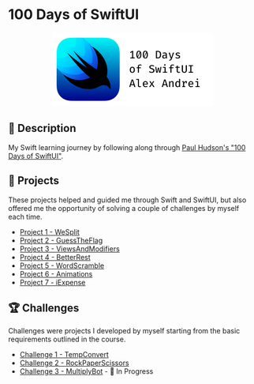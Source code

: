# 100 Days of SwiftUI

<div align ="center">
<img src="/Assets/100SwiftUI_Banner.png">
</div>

## 📌 Description

My Swift learning journey by following along through [Paul Hudson's "100 Days of SwiftUI"](https://www.hackingwithswift.com/100/swiftui).

## 📒 Projects

These projects helped and guided me through Swift and SwiftUI, but also offered me the opportunity of solving a couple of challenges by myself each time.

* [Project 1 - WeSplit](https://github.com/alexandrei64/100SwiftUI/blob/main/WeSplit)
* [Project 2 - GuessTheFlag](https://github.com/alexandrei64/100SwiftUI/blob/main/GuessTheFlag)
* [Project 3 - ViewsAndModifiers](https://github.com/alexandrei64/100SwiftUI/blob/main/ViewsAndModifiers)
* [Project 4 - BetterRest](https://github.com/alexandrei64/100SwiftUI/blob/main/BetterRest)
* [Project 5 - WordScramble](https://github.com/alexandrei64/100SwiftUI/blob/main/WordScramble)
* [Project 6 - Animations](https://github.com/alexandrei64/100SwiftUI/blob/main/Animations)
* [Project 7 - iExpense](https://github.com/alexandrei64/100SwiftUI/blob/main/iExpense)

## 🏆 Challenges

Challenges were projects I developed by myself starting from the basic requirements outlined in the course.

* [Challenge 1 - TempConvert](https://github.com/alexandrei64/100SwiftUI/blob/main/TempConvert)
* [Challenge 2 - RockPaperScissors](https://github.com/alexandrei64/100SwiftUI/blob/main/RockPaperScissors)
* [Challenge 3 - MultiplyBot](https://github.com/alexandrei64/100SwiftUI/blob/main/MultiplyBot) - 🚧 In Progress
